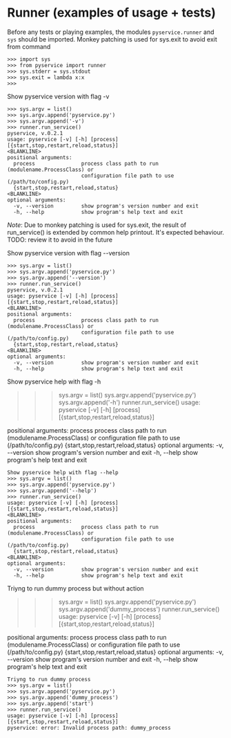 # Runner (examples of usage + tests)

Before any tests or playing examples, the modules `pyservice.runner` and `sys` should be imported. Monkey patching is used for sys.exit to avoid exit from command
```
>>> import sys
>>> from pyservice import runner
>>> sys.stderr = sys.stdout
>>> sys.exit = lambda x:x
>>>
```
Show pyservice version with flag -v
```
>>> sys.argv = list()
>>> sys.argv.append('pyservice.py')
>>> sys.argv.append('-v')
>>> runner.run_service()
pyservice, v.0.2.1
usage: pyservice [-v] [-h] [process] [{start,stop,restart,reload,status}]
<BLANKLINE>
positional arguments:
  process               process class path to run (modulename.ProcessClass) or
                        configuration file path to use (/path/to/config.py)
  {start,stop,restart,reload,status}
<BLANKLINE>
optional arguments:
  -v, --version         show program's version number and exit
  -h, --help            show program's help text and exit

```
_Note_: Due to monkey patching is used for sys.exit, the result of run_service() is extended by common help printout. It's expected behaviour. TODO: review it to avoid in the future

Show pyservice version with flag --version
```
>>> sys.argv = list()
>>> sys.argv.append('pyservice.py')
>>> sys.argv.append('--version')
>>> runner.run_service()
pyservice, v.0.2.1
usage: pyservice [-v] [-h] [process] [{start,stop,restart,reload,status}]
<BLANKLINE>
positional arguments:
  process               process class path to run (modulename.ProcessClass) or
                        configuration file path to use (/path/to/config.py)
  {start,stop,restart,reload,status}
<BLANKLINE>
optional arguments:
  -v, --version         show program's version number and exit
  -h, --help            show program's help text and exit

```
Show pyservice help with flag -h
>>> sys.argv = list()
>>> sys.argv.append('pyservice.py')
>>> sys.argv.append('-h')
>>> runner.run_service()
usage: pyservice [-v] [-h] [process] [{start,stop,restart,reload,status}]
<BLANKLINE>
positional arguments:
  process               process class path to run (modulename.ProcessClass) or
                        configuration file path to use (/path/to/config.py)
  {start,stop,restart,reload,status}
<BLANKLINE>
optional arguments:
  -v, --version         show program's version number and exit
  -h, --help            show program's help text and exit

```
Show pyservice help with flag --help
>>> sys.argv = list()
>>> sys.argv.append('pyservice.py')
>>> sys.argv.append('--help')
>>> runner.run_service()
usage: pyservice [-v] [-h] [process] [{start,stop,restart,reload,status}]
<BLANKLINE>
positional arguments:
  process               process class path to run (modulename.ProcessClass) or
                        configuration file path to use (/path/to/config.py)
  {start,stop,restart,reload,status}
<BLANKLINE>
optional arguments:
  -v, --version         show program's version number and exit
  -h, --help            show program's help text and exit

```
Triyng to run dummy process but without action
>>> sys.argv = list()
>>> sys.argv.append('pyservice.py')
>>> sys.argv.append('dummy_process')
>>> runner.run_service()
usage: pyservice [-v] [-h] [process] [{start,stop,restart,reload,status}]
<BLANKLINE>
positional arguments:
  process               process class path to run (modulename.ProcessClass) or
                        configuration file path to use (/path/to/config.py)
  {start,stop,restart,reload,status}
<BLANKLINE>
optional arguments:
  -v, --version         show program's version number and exit
  -h, --help            show program's help text and exit

```
Triyng to run dummy process
>>> sys.argv = list()
>>> sys.argv.append('pyservice.py')
>>> sys.argv.append('dummy_process')
>>> sys.argv.append('start')
>>> runner.run_service()
usage: pyservice [-v] [-h] [process] [{start,stop,restart,reload,status}]
pyservice: error: Invalid process path: dummy_process

```


